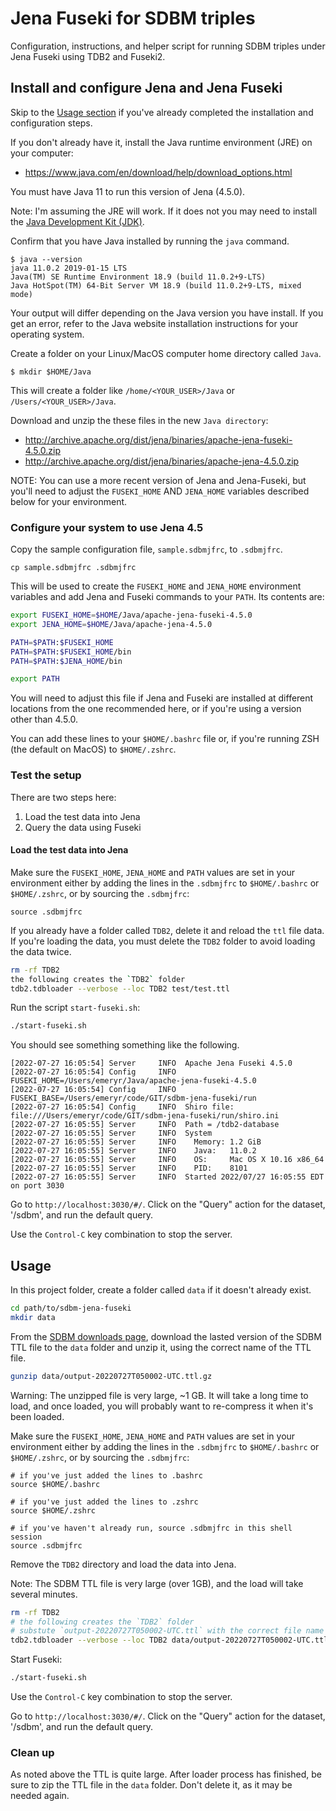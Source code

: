 # Jena Fuseki for SDBM triples

Configuration, instructions, and helper script for running SDBM triples under
Jena Fuseki using TDB2 and Fuseki2.

## Install and configure Jena and Jena Fuseki

Skip to the [Usage section](#usage) if you've already completed the installation and
configuration steps.

If you don't already have it, install the Java runtime environment (JRE) on
your computer:

- <https://www.java.com/en/download/help/download_options.html>

You must have Java 11 to run this version of Jena (4.5.0).

Note: I'm assuming the JRE will work. If it does not you may need to install the
[Java Development Kit (JDK)][JDK].

[JDK]: https://www.oracle.com/java/technologies/downloads/ "JDK downloads page"

Confirm that you have Java installed by running the `java` command.

```shell
$ java --version
java 11.0.2 2019-01-15 LTS
Java(TM) SE Runtime Environment 18.9 (build 11.0.2+9-LTS)
Java HotSpot(TM) 64-Bit Server VM 18.9 (build 11.0.2+9-LTS, mixed mode)
```

Your output will differ depending on the Java version you have install.
If you get an error, refer to the Java website installation instructions
for your operating system.

Create a folder on your Linux/MacOS computer home directory called `Java`.

```shell
$ mkdir $HOME/Java
```

This will create a folder like `/home/<YOUR_USER>/Java` or 
`/Users/<YOUR_USER>/Java`.

Download and unzip the these files in the new `Java directory`:

- <http://archive.apache.org/dist/jena/binaries/apache-jena-fuseki-4.5.0.zip>
- <http://archive.apache.org/dist/jena/binaries/apache-jena-4.5.0.zip>

NOTE: You can use a more recent version of Jena and Jena-Fuseki, but you'll
need to adjust the `FUSEKI_HOME` AND `JENA_HOME` variables described below
for your environment.

### Configure your system to use Jena 4.5

Copy the sample configuration file, `sample.sdbmjfrc`, to `.sdbmjfrc`.

```shell
cp sample.sdbmjfrc .sdbmjfrc
```

This will be used to create the `FUSEKI_HOME` and `JENA_HOME` environment
variables and add Jena and Fuseki commands to your `PATH`. Its contents are:

```bash
export FUSEKI_HOME=$HOME/Java/apache-jena-fuseki-4.5.0
export JENA_HOME=$HOME/Java/apache-jena-4.5.0

PATH=$PATH:$FUSEKI_HOME
PATH=$PATH:$FUSEKI_HOME/bin
PATH=$PATH:$JENA_HOME/bin

export PATH
```

You will need to adjust this file if Jena and Fuseki are installed at
different locations from the one recommended here, or if you're using
a version other than 4.5.0.

You can add these lines to your `$HOME/.bashrc` file or, if you're running ZSH
(the default on MacOS) to `$HOME/.zshrc`.

### Test the setup

There are two steps here:

1. Load the test data into Jena
2. Query the data using Fuseki

#### Load the test data into Jena

Make sure the `FUSEKI_HOME`, `JENA_HOME` and `PATH` values are set in your
environment either by adding the lines in the `.sdbmjfrc` to `$HOME/.bashrc`
or `$HOME/.zshrc`, or by sourcing the `.sdbmjfrc`:

```shell
source .sdbmjfrc
```

If you already have a folder called `TDB2`, delete it and reload the `ttl`
file data. If you're loading the data, you must delete the `TDB2` folder to
avoid loading the data twice.

```bash
rm -rf TDB2
the following creates the `TDB2` folder
tdb2.tdbloader --verbose --loc TDB2 test/test.ttl
```

Run the script `start-fuseki.sh`:

```bash
./start-fuseki.sh
```

You should see something something like the following.

```shell
[2022-07-27 16:05:54] Server     INFO  Apache Jena Fuseki 4.5.0
[2022-07-27 16:05:54] Config     INFO  FUSEKI_HOME=/Users/emeryr/Java/apache-jena-fuseki-4.5.0
[2022-07-27 16:05:54] Config     INFO  FUSEKI_BASE=/Users/emeryr/code/GIT/sdbm-jena-fuseki/run
[2022-07-27 16:05:54] Config     INFO  Shiro file: file:///Users/emeryr/code/GIT/sdbm-jena-fuseki/run/shiro.ini
[2022-07-27 16:05:55] Server     INFO  Path = /tdb2-database
[2022-07-27 16:05:55] Server     INFO  System
[2022-07-27 16:05:55] Server     INFO    Memory: 1.2 GiB
[2022-07-27 16:05:55] Server     INFO    Java:   11.0.2
[2022-07-27 16:05:55] Server     INFO    OS:     Mac OS X 10.16 x86_64
[2022-07-27 16:05:55] Server     INFO    PID:    8101
[2022-07-27 16:05:55] Server     INFO  Started 2022/07/27 16:05:55 EDT on port 3030
```

Go to `http://localhost:3030/#/`. Click on the "Query" action for the dataset,
'/sdbm', and run the default query.

Use the `Control-C` key combination to stop the server.

## Usage

In this project folder, create a folder called `data` if it doesn't already
exist.

```bash
cd path/to/sdbm-jena-fuseki
mkdir data
```

From the [SDBM downloads page][sdbm-downloads], download the lasted
version of the SDBM TTL file to the `data` folder and unzip it,
using the correct name of the TTL file.

```bash
gunzip data/output-20220727T050002-UTC.ttl.gz
```

Warning: The unzipped file is very large, ~1 GB. It will take a long
time to load, and once loaded, you will probably want to re-compress it when
it's been loaded.


[sdbm-downloads]: https://sdbm.library.upenn.edu/downloads "SDBM downloads page"

Make sure the `FUSEKI_HOME`, `JENA_HOME` and `PATH` values are set in your
environment either by adding the lines in the `.sdbmjfrc` to `$HOME/.bashrc`
or `$HOME/.zshrc`, or by sourcing the `.sdbmjfrc`:

```shell
# if you've just added the lines to .bashrc
source $HOME/.bashrc

# if you've just added the lines to .zshrc
source $HOME/.zshrc

# if you've haven't already run, source .sdbmjfrc in this shell session
source .sdbmjfrc
```

Remove the `TDB2` directory and load the data into Jena. 

Note: The SDBM TTL file is very large (over 1GB), and the load will take
several minutes.

```bash
rm -rf TDB2
# the following creates the `TDB2` folder
# substute `output-20220727T050002-UTC.ttl` with the correct file name
tdb2.tdbloader --verbose --loc TDB2 data/output-20220727T050002-UTC.ttl
```

Start Fuseki:

```bash
./start-fuseki.sh
```

Use the `Control-C` key combination to stop the server.

Go to `http://localhost:3030/#/`. Click on the "Query" action for the dataset,
'/sdbm', and run the default query.

### Clean up

As noted above the TTL is quite large. After loader process has finished,
be sure to zip the TTL file in the `data` folder. Don't delete it, as 
it may be needed again.
